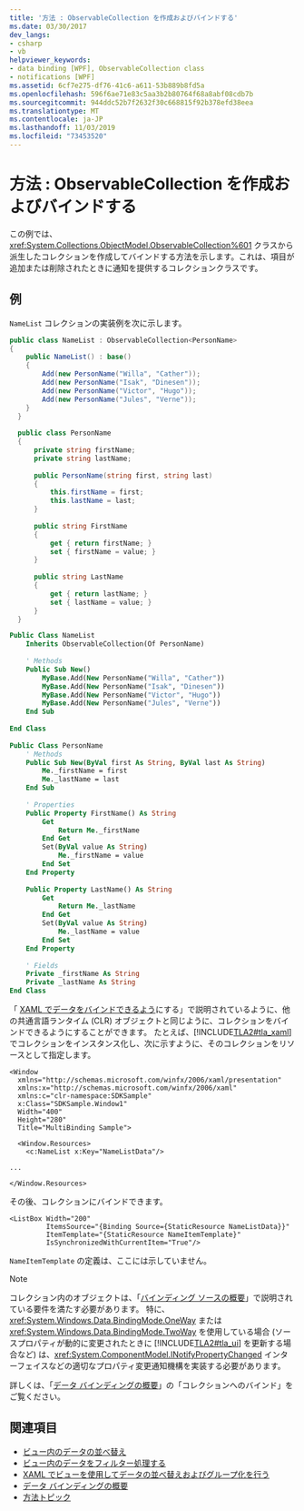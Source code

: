 ```yaml
---
title: '方法 : ObservableCollection を作成およびバインドする'
ms.date: 03/30/2017
dev_langs:
- csharp
- vb
helpviewer_keywords:
- data binding [WPF], ObservableCollection class
- notifications [WPF]
ms.assetid: 6cf7e275-df76-41c6-a611-53b889b8fd5a
ms.openlocfilehash: 596f6ae71e83c5aa3b2b80764f68a8abf08cdb7b
ms.sourcegitcommit: 944ddc52b7f2632f30c668815f92b378efd38eea
ms.translationtype: MT
ms.contentlocale: ja-JP
ms.lasthandoff: 11/03/2019
ms.locfileid: "73453520"
---
```

# <a name="how-to-create-and-bind-to-an-observablecollection"></a>方法 : ObservableCollection を作成およびバインドする
この例では、<xref:System.Collections.ObjectModel.ObservableCollection%601> クラスから派生したコレクションを作成してバインドする方法を示します。これは、項目が追加または削除されたときに通知を提供するコレクションクラスです。  
  
## <a name="example"></a>例  
 `NameList` コレクションの実装例を次に示します。  
  
```csharp  
public class NameList : ObservableCollection<PersonName>  
{  
    public NameList() : base()  
    {  
        Add(new PersonName("Willa", "Cather"));  
        Add(new PersonName("Isak", "Dinesen"));  
        Add(new PersonName("Victor", "Hugo"));  
        Add(new PersonName("Jules", "Verne"));  
    }  
  }  
  
  public class PersonName  
  {  
      private string firstName;  
      private string lastName;  
  
      public PersonName(string first, string last)  
      {  
          this.firstName = first;  
          this.lastName = last;  
      }  
  
      public string FirstName  
      {  
          get { return firstName; }  
          set { firstName = value; }  
      }  
  
      public string LastName  
      {  
          get { return lastName; }  
          set { lastName = value; }  
      }  
  }  
```  
  
```vb  
Public Class NameList  
    Inherits ObservableCollection(Of PersonName)  
  
    ' Methods  
    Public Sub New()  
        MyBase.Add(New PersonName("Willa", "Cather"))  
        MyBase.Add(New PersonName("Isak", "Dinesen"))  
        MyBase.Add(New PersonName("Victor", "Hugo"))  
        MyBase.Add(New PersonName("Jules", "Verne"))  
    End Sub  
  
End Class  
  
Public Class PersonName  
    ' Methods  
    Public Sub New(ByVal first As String, ByVal last As String)  
        Me._firstName = first  
        Me._lastName = last  
    End Sub  
  
    ' Properties  
    Public Property FirstName() As String  
        Get  
            Return Me._firstName  
        End Get  
        Set(ByVal value As String)  
            Me._firstName = value  
        End Set  
    End Property  
  
    Public Property LastName() As String  
        Get  
            Return Me._lastName  
        End Get  
        Set(ByVal value As String)  
            Me._lastName = value  
        End Set  
    End Property  
  
    ' Fields  
    Private _firstName As String  
    Private _lastName As String  
End Class  
```  
  
 「 [XAML でデータをバインドできるよう](how-to-make-data-available-for-binding-in-xaml.md)にする」で説明されているように、他の共通言語ランタイム (CLR) オブジェクトと同じように、コレクションをバインドできるようにすることができます。 たとえば、[!INCLUDE[TLA2#tla_xaml](../../../../includes/tla2sharptla-xaml-md.md)] でコレクションをインスタンス化し、次に示すように、そのコレクションをリソースとして指定します。  
  
```xaml  
<Window  
  xmlns="http://schemas.microsoft.com/winfx/2006/xaml/presentation"  
  xmlns:x="http://schemas.microsoft.com/winfx/2006/xaml"  
  xmlns:c="clr-namespace:SDKSample"  
  x:Class="SDKSample.Window1"  
  Width="400"  
  Height="280"  
  Title="MultiBinding Sample">  
  
  <Window.Resources>  
    <c:NameList x:Key="NameListData"/>  
  
...  
  
</Window.Resources>  
```  
  
 その後、コレクションにバインドできます。  
  
```xaml  
<ListBox Width="200"  
         ItemsSource="{Binding Source={StaticResource NameListData}}"  
         ItemTemplate="{StaticResource NameItemTemplate}"  
         IsSynchronizedWithCurrentItem="True"/>  
```  
  
 `NameItemTemplate` の定義は、ここには示していません。  
  
> [!NOTE]
> コレクション内のオブジェクトは、「[バインディング ソースの概要](binding-sources-overview.md)」で説明されている要件を満たす必要があります。 特に、<xref:System.Windows.Data.BindingMode.OneWay> または <xref:System.Windows.Data.BindingMode.TwoWay> を使用している場合 (ソースプロパティが動的に変更されたときに [!INCLUDE[TLA2#tla_ui](../../../../includes/tla2sharptla-ui-md.md)] を更新する場合など) は、<xref:System.ComponentModel.INotifyPropertyChanged> インターフェイスなどの適切なプロパティ変更通知機構を実装する必要があります。  
  
 詳しくは、「[データ バインディングの概要](../../../desktop-wpf/data/data-binding-overview.md)」の「コレクションへのバインド」をご覧ください。  
  
## <a name="see-also"></a>関連項目

- [ビュー内のデータの並べ替え](how-to-sort-data-in-a-view.md)
- [ビュー内のデータをフィルター処理する](how-to-filter-data-in-a-view.md)
- [XAML でビューを使用してデータの並べ替えおよびグループ化を行う](how-to-sort-and-group-data-using-a-view-in-xaml.md)
- [データ バインディングの概要](../../../desktop-wpf/data/data-binding-overview.md)
- [方法トピック](data-binding-how-to-topics.md)
